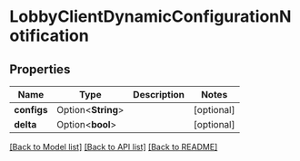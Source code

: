 # LobbyClientDynamicConfigurationNotification

## Properties

Name | Type | Description | Notes
------------ | ------------- | ------------- | -------------
**configs** | Option<**String**> |  | [optional]
**delta** | Option<**bool**> |  | [optional]

[[Back to Model list]](../README.md#documentation-for-models) [[Back to API list]](../README.md#documentation-for-api-endpoints) [[Back to README]](../README.md)


